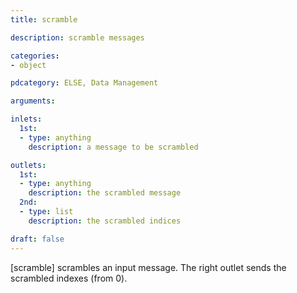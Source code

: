 ```yaml
---
title: scramble

description: scramble messages

categories:
- object

pdcategory: ELSE, Data Management

arguments:

inlets:
  1st:
  - type: anything
    description: a message to be scrambled

outlets:
  1st:
  - type: anything
    description: the scrambled message
  2nd:
  - type: list
    description: the scrambled indices

draft: false
---
```


[scramble] scrambles an input message. The right outlet sends the scrambled indexes (from 0).
